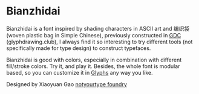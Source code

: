 # Bianzhidai 

Bianzhidai is a font inspired by shading characters in ASCII art and 编织袋 (woven plastic bag in Simple Chinese), previously constructed in [GDC](http://glyphdrawing.club) (glyphdrawing.club), I always find it so interesting to try different tools (not specifically made for type design) to construct typefaces.

Bianzhidai is good with colors, especially in combination with different fill/stroke colors. Try it, and play it. Besides, the whole font is modular based, so you can customize it in [Glyphs](https://glyphsapp.com/) any way you like.

Designed by Xiaoyuan Gao [notyourtype foundry](https://notyourtype.nl)
